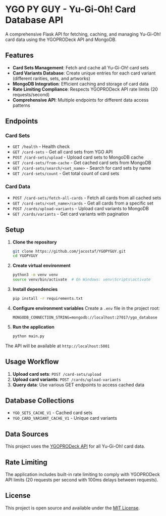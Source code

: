 # YGO PY GUY - Yu-Gi-Oh! Card Database API

A comprehensive Flask API for fetching, caching, and managing Yu-Gi-Oh! card data using the YGOPRODeck API and MongoDB.

## Features

- **Card Sets Management**: Fetch and cache all Yu-Gi-Oh! card sets
- **Card Variants Database**: Create unique entries for each card variant (different rarities, sets, and artworks)
- **MongoDB Integration**: Efficient caching and storage of card data
- **Rate Limiting Compliance**: Respects YGOPRODeck API rate limits (20 requests/second)
- **Comprehensive API**: Multiple endpoints for different data access patterns

## Endpoints

### Card Sets
- `GET /health` - Health check
- `GET /card-sets` - Get all card sets from YGO API
- `POST /card-sets/upload` - Upload card sets to MongoDB cache
- `GET /card-sets/from-cache` - Get cached card sets from MongoDB
- `GET /card-sets/search/<set_name>` - Search for card sets by name
- `GET /card-sets/count` - Get total count of card sets

### Card Data
- `POST /card-sets/fetch-all-cards` - Fetch all cards from all cached sets
- `GET /card-sets/<set_name>/cards` - Get all cards from a specific set
- `POST /cards/upload-variants` - Upload card variants to MongoDB
- `GET /cards/variants` - Get card variants with pagination

## Setup

1. **Clone the repository**
   ```bash
   git clone https://github.com/jacostaf/YGOPYGUY.git
   cd YGOPYGUY
   ```

2. **Create virtual environment**
   ```bash
   python3 -m venv venv
   source venv/bin/activate  # On Windows: venv\Scripts\activate
   ```

3. **Install dependencies**
   ```bash
   pip install -r requirements.txt
   ```

4. **Configure environment variables**
   Create a `.env` file in the project root:
   ```
   MONGODB_CONNECTION_STRING=mongodb://localhost:27017/ygo_database
   ```

5. **Run the application**
   ```bash
   python main.py
   ```

The API will be available at `http://localhost:5001`

## Usage Workflow

1. **Upload card sets**: `POST /card-sets/upload`
2. **Upload card variants**: `POST /cards/upload-variants`
3. **Query data**: Use various GET endpoints to access cached data

## Database Collections

- `YGO_SETS_CACHE_V1` - Cached card sets
- `YGO_CARD_VARIANT_CACHE_V1` - Unique card variants

## Data Sources

This project uses the [YGOPRODeck API](https://ygoprodeck.com/api-guide/) for all Yu-Gi-Oh! card data.

## Rate Limiting

The application includes built-in rate limiting to comply with YGOPRODeck API limits (20 requests per second with 100ms delays between requests).

## License

This project is open source and available under the [MIT License](LICENSE).